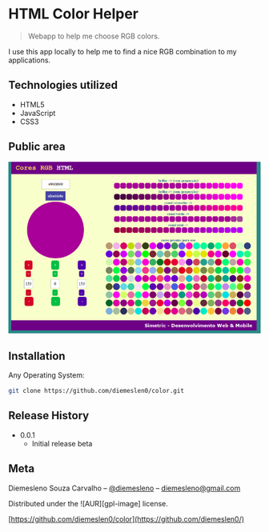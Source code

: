# HTML Color Helper
> Webapp to help me choose RGB colors. 


I use this app locally to help me to find a nice RGB combination to my applications.

## Technologies utilized
* HTML5
* JavaScript
* CSS3

## Public area
![](public.png)

## Installation

Any Operating System:

```sh
git clone https://github.com/diemeslen0/color.git
```

## Release History

* 0.0.1
    * Initial release beta

## Meta

Diemesleno Souza Carvalho – [@diemesleno](https://twitter.com/diemesleno) – diemesleno@gmail.com

Distributed under the ![AUR][gpl-image] license. 

[https://github.com/diemeslen0/color](https://github.com/diemeslen0/)
